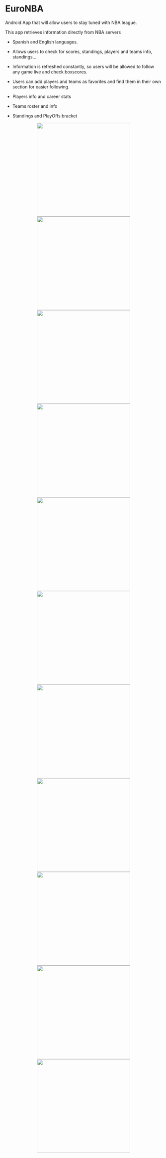 # EuroNBA
Android App that will allow users to stay tuned with NBA league.

This app retrieves information directly from NBA servers

- Spanish and English languages.

- Allows users to check for scores, standings, players and teams info, standings...

- Information is refreshed constantly, so users will be allowed to follow any game live and check boxscores.

- Users can add players and teams as favorites and find them in their own section for easier following.

- Players info and career stats

- Teams roster and info

- Standings and PlayOffs bracket

<center>
<img src="https://user-images.githubusercontent.com/77646898/123550831-a258c380-d76f-11eb-9054-c677f8c108ab.png" width="300"> <img src="https://user-images.githubusercontent.com/77646898/123550843-abe22b80-d76f-11eb-81c1-5091993aa8f4.png" width="300">
<img src="https://user-images.githubusercontent.com/77646898/123550845-af75b280-d76f-11eb-98ee-9871501f707f.png" width="300">
<img src="https://user-images.githubusercontent.com/77646898/123550849-b3093980-d76f-11eb-93d1-1269755bb848.png" width="300">
<img src="https://user-images.githubusercontent.com/77646898/123550851-b4d2fd00-d76f-11eb-8825-d90e1c13a45e.png" width="300">
<img src="https://user-images.githubusercontent.com/77646898/123550853-b6042a00-d76f-11eb-9068-58c330ad16a0.png" width="300">
<img src="https://user-images.githubusercontent.com/77646898/123550856-b8668400-d76f-11eb-8dfd-711205dbbeb9.png" width="300">

<img src="https://user-images.githubusercontent.com/77646898/123550849-b3093980-d76f-11eb-93d1-1269755bb848.png" width="300">
<img src="https://user-images.githubusercontent.com/77646898/123550862-bd2b3800-d76f-11eb-9d9b-e9f3b2b5d1e5.png" width="300">
<img src="https://user-images.githubusercontent.com/77646898/123550865-c1efec00-d76f-11eb-8a32-37e68236cac9.png" width="300">
<img src="https://user-images.githubusercontent.com/77646898/123550868-c3211900-d76f-11eb-8432-be1b216f478f.png" width="300">
  </center>
